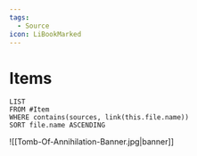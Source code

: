 ```yaml
---
tags:
  - Source
icon: LiBookMarked
---
```

# Items
```dataview
LIST
FROM #Item 
WHERE contains(sources, link(this.file.name))
SORT file.name ASCENDING
```

![[Tomb-Of-Annihilation-Banner.jpg|banner]]